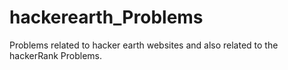 # hackerearth_Problems
Problems related to hacker earth websites
and also related to the hackerRank Problems.
